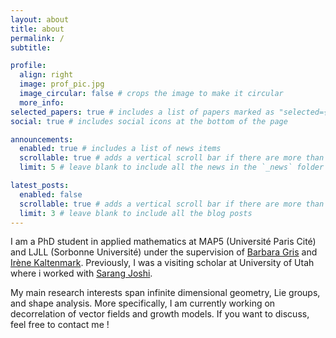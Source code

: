 ```yaml
---
layout: about
title: about
permalink: /
subtitle:

profile:
  align: right
  image: prof_pic.jpg
  image_circular: false # crops the image to make it circular
  more_info:
selected_papers: true # includes a list of papers marked as "selected={true}"
social: true # includes social icons at the bottom of the page

announcements:
  enabled: true # includes a list of news items
  scrollable: true # adds a vertical scroll bar if there are more than 3 news items
  limit: 5 # leave blank to include all the news in the `_news` folder

latest_posts:
  enabled: false
  scrollable: true # adds a vertical scroll bar if there are more than 3 new posts items
  limit: 3 # leave blank to include all the blog posts
---
```

I am a PhD student in applied mathematics at MAP5 (Université Paris Cité) and LJLL (Sorbonne Université) under the supervision of [Barbara Gris](http://gris.perso.math.cnrs.fr/fr/) and [Irène Kaltenmark](https://sites.google.com/site/irenekaltenmark/). Previously, I was a visiting scholar at University of Utah where i worked with [Sarang Joshi](https://scholar.google.com/citations?user=GyqdQTEAAAAJ&hl=en).

My main research interests span infinite dimensional geometry, Lie groups, and shape analysis. More specifically, I am currently working on decorrelation of vector fields and growth models. If you want to discuss, feel free to contact me !


